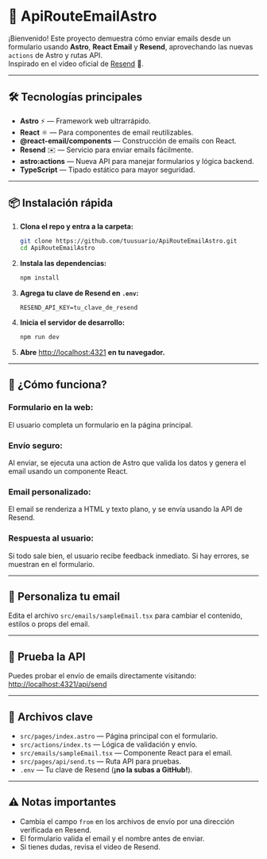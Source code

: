 # 🚀 ApiRouteEmailAstro

¡Bienvenido! Este proyecto demuestra cómo enviar emails desde un formulario usando **Astro**, **React Email** y **Resend**, aprovechando las nuevas `actions` de Astro y rutas API.  
Inspirado en el video oficial de [Resend](https://www.youtube.com/watch?v=OzDg4QPmmac) 🎥.

---

## 🛠️ Tecnologías principales

- **Astro** ⚡ — Framework web ultrarrápido.
- **React** ⚛️ — Para componentes de email reutilizables.
- **@react-email/components** — Construcción de emails con React.
- **Resend** ✉️ — Servicio para enviar emails fácilmente.
- **astro:actions** — Nueva API para manejar formularios y lógica backend.
- **TypeScript** — Tipado estático para mayor seguridad.

---

## 📦 Instalación rápida

1. **Clona el repo y entra a la carpeta:**
   ```sh
   git clone https://github.com/tuusuario/ApiRouteEmailAstro.git
   cd ApiRouteEmailAstro
   ```

2. **Instala las dependencias:**
   ```sh
   npm install
   ```

3. **Agrega tu clave de Resend en `.env`:**
   ```env
   RESEND_API_KEY=tu_clave_de_resend
   ```

4. **Inicia el servidor de desarrollo:**
   ```sh
   npm run dev
   ```

5. **Abre** [http://localhost:4321](http://localhost:4321) **en tu navegador.**

---

## 📝 ¿Cómo funciona?

### Formulario en la web:
El usuario completa un formulario en la página principal.

### Envío seguro:
Al enviar, se ejecuta una action de Astro que valida los datos y genera el email usando un componente React.

### Email personalizado:
El email se renderiza a HTML y texto plano, y se envía usando la API de Resend.

### Respuesta al usuario:
Si todo sale bien, el usuario recibe feedback inmediato. Si hay errores, se muestran en el formulario.

---

## 💌 Personaliza tu email

Edita el archivo `src/emails/sampleEmail.tsx` para cambiar el contenido, estilos o props del email.

---

## 🧪 Prueba la API

Puedes probar el envío de emails directamente visitando:  
[http://localhost:4321/api/send](http://localhost:4321/api/send)

---

## 📁 Archivos clave

- `src/pages/index.astro` — Página principal con el formulario.
- `src/actions/index.ts` — Lógica de validación y envío.
- `src/emails/sampleEmail.tsx` — Componente React para el email.
- `src/pages/api/send.ts` — Ruta API para pruebas.
- `.env` — Tu clave de Resend (**¡no la subas a GitHub!**).

---

## ⚠️ Notas importantes

- Cambia el campo `from` en los archivos de envío por una dirección verificada en Resend.
- El formulario valida el email y el nombre antes de enviar.
- Si tienes dudas, revisa el video de Resend.
